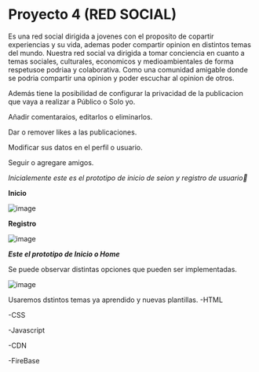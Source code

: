 # Proyecto 4 (RED SOCIAL)

Es una red social dirigida a jovenes con el proposito de copartir experiencias y su vida, ademas poder compartir opinion en distintos temas del mundo.
Nuestra red social va dirigida a tomar conciencia en cuanto a temas sociales, culturales, economicos y medioambientales de forma respetusoe podriaa y colaborativa.
Como una comunidad amigable donde se podria compartir una opinion y poder escuchar al opinion de otros.

Además tiene la posibilidad de configurar la privacidad de la publicacion que vaya a realizar a Público o Solo yo.

Añadir comentaraios, editarlos o eliminarlos. 

Dar o remover likes a las publicaciones.

Modificar sus datos en el perfil o usuario.

Seguir o agregare amigos.



_Inicialemente este es el prototipo de inicio de seion y registro de usuario🍒_

**Inicio**



![image](https://user-images.githubusercontent.com/94127469/149954514-501f773c-1f67-4673-a2dd-bc7b3ffd21fa.png)

**Registro**


![image](https://user-images.githubusercontent.com/94127469/149954601-1e5bce47-f333-408a-ac7c-ab1226b1088b.png)

***Este el prototipo de Inicio o Home***

 Se puede observar distintas opciones que pueden ser implementadas.
 
 ![image](https://user-images.githubusercontent.com/94127469/149955025-ab2f6770-3f1b-47b8-b685-bb264edeb72d.png)


Usaremos dstintos temas ya aprendido y nuevas plantillas.
 -HTML
 
 -CSS
 
 -Javascript
 
 -CDN
 
 -FireBase
